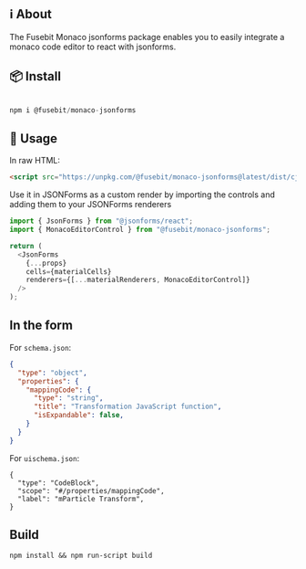 ## ℹ︎ About

The Fusebit Monaco jsonforms package enables you to easily integrate a monaco code editor to react with jsonforms.

## 📦 Install

```javascript

npm i @fusebit/monaco-jsonforms

```

## 🔨 Usage

In raw HTML:
```html
<script src="https://unpkg.com/@fusebit/monaco-jsonforms@latest/dist/cjs/index.js">
```

Use it in JSONForms as a custom render by importing the controls and adding them to your JSONForms renderers

```javascript
import { JsonForms } from "@jsonforms/react";
import { MonacoEditorControl } from "@fusebit/monaco-jsonforms";

return (
  <JsonForms
    {...props}
    cells={materialCells}
    renderers={[...materialRenderers, MonacoEditorControl]}
  />
);
```

## In the form

For `schema.json`:
```json
{
  "type": "object",
  "properties": {
    "mappingCode": {
      "type": "string",
      "title": "Transformation JavaScript function",
      "isExpandable": false,
    }
  }
}
```
 
For `uischema.json`:
```
{
  "type": "CodeBlock",
  "scope": "#/properties/mappingCode",
  "label": "mParticle Transform",
}
```               

## Build

```shell
npm install && npm run-script build
```
